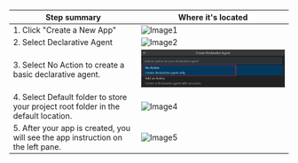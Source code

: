 | Step summary        | Where it's located              |
|----------|----------------|
| 1. Click "Create a New App" | ![Image1](step1_with_chat.png) |
| 2. Select Declarative Agent | ![Image2](step2_with_chat.png) |
| 3. Select No Action to create a basic declarative agent. | ![Image3](step3.png) |
| 4. Select Default folder to store your project root folder in the default location. | ![Image4](step4.svg) |
| 5. After your app is created, you will see the app instruction on the left pane. | ![Image5](step5.svg) |